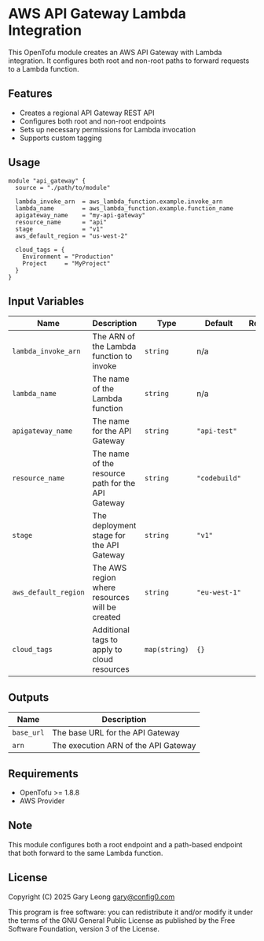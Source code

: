 # AWS API Gateway Lambda Integration

This OpenTofu module creates an AWS API Gateway with Lambda integration. It configures both root and non-root paths to forward requests to a Lambda function.

## Features

- Creates a regional API Gateway REST API
- Configures both root and non-root endpoints
- Sets up necessary permissions for Lambda invocation
- Supports custom tagging

## Usage

```hcl
module "api_gateway" {
  source = "./path/to/module"

  lambda_invoke_arn  = aws_lambda_function.example.invoke_arn
  lambda_name        = aws_lambda_function.example.function_name
  apigateway_name    = "my-api-gateway"
  resource_name      = "api"
  stage              = "v1"
  aws_default_region = "us-west-2"
  
  cloud_tags = {
    Environment = "Production"
    Project     = "MyProject"
  }
}
```

## Input Variables

| Name | Description | Type | Default | Required |
|------|-------------|------|---------|:--------:|
| `lambda_invoke_arn` | The ARN of the Lambda function to invoke | `string` | n/a | yes |
| `lambda_name` | The name of the Lambda function | `string` | n/a | yes |
| `apigateway_name` | The name for the API Gateway | `string` | `"api-test"` | no |
| `resource_name` | The name of the resource path for the API Gateway | `string` | `"codebuild"` | no |
| `stage` | The deployment stage for the API Gateway | `string` | `"v1"` | no |
| `aws_default_region` | The AWS region where resources will be created | `string` | `"eu-west-1"` | no |
| `cloud_tags` | Additional tags to apply to cloud resources | `map(string)` | `{}` | no |

## Outputs

| Name | Description |
|------|-------------|
| `base_url` | The base URL for the API Gateway |
| `arn` | The execution ARN of the API Gateway |

## Requirements

- OpenTofu >= 1.8.8
- AWS Provider

## Note

This module configures both a root endpoint and a path-based endpoint that both forward to the same Lambda function.

## License

Copyright (C) 2025 Gary Leong <gary@config0.com>

This program is free software: you can redistribute it and/or modify
it under the terms of the GNU General Public License as published by
the Free Software Foundation, version 3 of the License.
